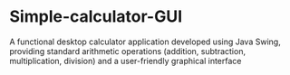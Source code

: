 # Simple-calculator-GUI

A functional desktop calculator application developed using Java Swing, providing standard arithmetic operations (addition, subtraction, multiplication, division) and a user-friendly graphical interface
